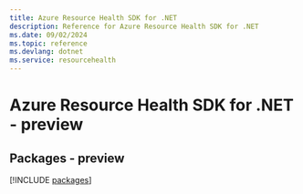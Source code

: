 ```yaml
---
title: Azure Resource Health SDK for .NET
description: Reference for Azure Resource Health SDK for .NET
ms.date: 09/02/2024
ms.topic: reference
ms.devlang: dotnet
ms.service: resourcehealth
---
```

# Azure Resource Health SDK for .NET - preview
## Packages - preview
[!INCLUDE [packages](resource-health-index.md)]